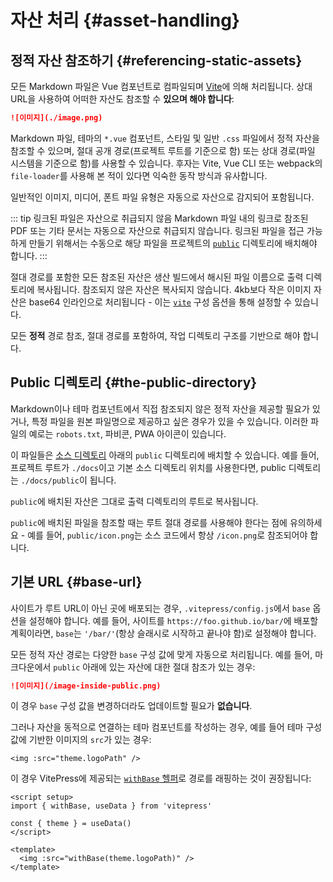 # 자산 처리 {#asset-handling}

## 정적 자산 참조하기 {#referencing-static-assets}

모든 Markdown 파일은 Vue 컴포넌트로 컴파일되며 [Vite](https://vitejs.dev/guide/assets.html)에 의해 처리됩니다. 상대 URL을 사용하여 어떠한 자산도 참조할 수 **있으며 해야 합니다**:

```md
![이미지](./image.png)
```

Markdown 파일, 테마의 `*.vue` 컴포넌트, 스타일 및 일반 `.css` 파일에서 정적 자산을 참조할 수 있으며, 절대 공개 경로(프로젝트 루트를 기준으로 함) 또는 상대 경로(파일 시스템을 기준으로 함)를 사용할 수 있습니다. 후자는 Vite, Vue CLI 또는 webpack의 `file-loader`를 사용해 본 적이 있다면 익숙한 동작 방식과 유사합니다.

일반적인 이미지, 미디어, 폰트 파일 유형은 자동으로 자산으로 감지되어 포함됩니다.

::: tip 링크된 파일은 자산으로 취급되지 않음
Markdown 파일 내의 링크로 참조된 PDF 또는 기타 문서는 자동으로 자산으로 취급되지 않습니다. 링크된 파일을 접근 가능하게 만들기 위해서는 수동으로 해당 파일을 프로젝트의 [`public`](#the-public-directory) 디렉토리에 배치해야 합니다.
:::

절대 경로를 포함한 모든 참조된 자산은 생산 빌드에서 해시된 파일 이름으로 출력 디렉토리에 복사됩니다. 참조되지 않은 자산은 복사되지 않습니다. 4kb보다 작은 이미지 자산은 base64 인라인으로 처리됩니다 - 이는 [`vite`](../reference/site-config#vite) 구성 옵션을 통해 설정할 수 있습니다.

모든 **정적** 경로 참조, 절대 경로를 포함하여, 작업 디렉토리 구조를 기반으로 해야 합니다.

## Public 디렉토리 {#the-public-directory}

Markdown이나 테마 컴포넌트에서 직접 참조되지 않은 정적 자산을 제공할 필요가 있거나, 특정 파일을 원본 파일명으로 제공하고 싶은 경우가 있을 수 있습니다. 이러한 파일의 예로는 `robots.txt`, 파비콘, PWA 아이콘이 있습니다.

이 파일들은 [소스 디렉토리](./routing#source-directory) 아래의 `public` 디렉토리에 배치할 수 있습니다. 예를 들어, 프로젝트 루트가 `./docs`이고 기본 소스 디렉토리 위치를 사용한다면, public 디렉토리는 `./docs/public`이 됩니다.

`public`에 배치된 자산은 그대로 출력 디렉토리의 루트로 복사됩니다.

`public`에 배치된 파일을 참조할 때는 루트 절대 경로를 사용해야 한다는 점에 유의하세요 - 예를 들어, `public/icon.png`는 소스 코드에서 항상 `/icon.png`로 참조되어야 합니다.

## 기본 URL {#base-url}

사이트가 루트 URL이 아닌 곳에 배포되는 경우, `.vitepress/config.js`에서 `base` 옵션을 설정해야 합니다. 예를 들어, 사이트를 `https://foo.github.io/bar/`에 배포할 계획이라면, `base`는 `'/bar/'`(항상 슬래시로 시작하고 끝나야 함)로 설정해야 합니다.

모든 정적 자산 경로는 다양한 `base` 구성 값에 맞게 자동으로 처리됩니다. 예를 들어, 마크다운에서 `public` 아래에 있는 자산에 대한 절대 참조가 있는 경우:

```md
![이미지](/image-inside-public.png)
```

이 경우 `base` 구성 값을 변경하더라도 업데이트할 필요가 **없습니다**.

그러나 자산을 동적으로 연결하는 테마 컴포넌트를 작성하는 경우, 예를 들어 테마 구성 값에 기반한 이미지의 `src`가 있는 경우:

```vue
<img :src="theme.logoPath" />
```

이 경우 VitePress에 제공되는 [`withBase` 헬퍼](../reference/runtime-api#withbase)로 경로를 래핑하는 것이 권장됩니다:

```vue
<script setup>
import { withBase, useData } from 'vitepress'

const { theme } = useData()
</script>

<template>
  <img :src="withBase(theme.logoPath)" />
</template>
```
